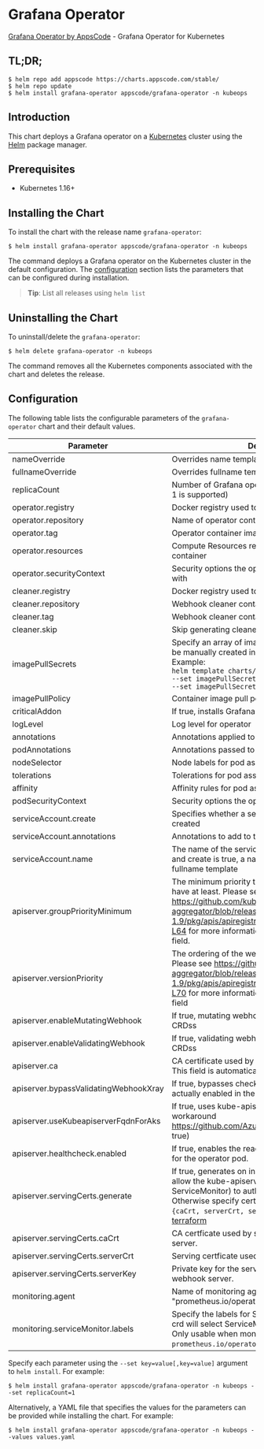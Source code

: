 # Grafana Operator

[Grafana Operator by AppsCode](https://github.com/open-viz/grafana-operator) - Grafana Operator for Kubernetes

## TL;DR;

```console
$ helm repo add appscode https://charts.appscode.com/stable/
$ helm repo update
$ helm install grafana-operator appscode/grafana-operator -n kubeops
```

## Introduction

This chart deploys a Grafana operator on a [Kubernetes](http://kubernetes.io) cluster using the [Helm](https://helm.sh) package manager.

## Prerequisites

- Kubernetes 1.16+

## Installing the Chart

To install the chart with the release name `grafana-operator`:

```console
$ helm install grafana-operator appscode/grafana-operator -n kubeops
```

The command deploys a Grafana operator on the Kubernetes cluster in the default configuration. The [configuration](#configuration) section lists the parameters that can be configured during installation.

> **Tip**: List all releases using `helm list`

## Uninstalling the Chart

To uninstall/delete the `grafana-operator`:

```console
$ helm delete grafana-operator -n kubeops
```

The command removes all the Kubernetes components associated with the chart and deletes the release.

## Configuration

The following table lists the configurable parameters of the `grafana-operator` chart and their default values.

|               Parameter               |                                                                                                                                                                            Description                                                                                                                                                                             |                    Default                     |
|---------------------------------------|--------------------------------------------------------------------------------------------------------------------------------------------------------------------------------------------------------------------------------------------------------------------------------------------------------------------------------------------------------------------|------------------------------------------------|
| nameOverride                          | Overrides name template                                                                                                                                                                                                                                                                                                                                            | <code>""</code>                                |
| fullnameOverride                      | Overrides fullname template                                                                                                                                                                                                                                                                                                                                        | <code>""</code>                                |
| replicaCount                          | Number of Grafana operator replicas to create (only 1 is supported)                                                                                                                                                                                                                                                                                                | <code>1</code>                                 |
| operator.registry                     | Docker registry used to pull operator image                                                                                                                                                                                                                                                                                                                        | <code>appscode</code>                          |
| operator.repository                   | Name of operator container image                                                                                                                                                                                                                                                                                                                                   | <code>grafana-tools</code>                     |
| operator.tag                          | Operator container image tag                                                                                                                                                                                                                                                                                                                                       | <code>v0.0.1</code>                            |
| operator.resources                    | Compute Resources required by the operator container                                                                                                                                                                                                                                                                                                               | <code>{}</code>                                |
| operator.securityContext              | Security options the operator container should run with                                                                                                                                                                                                                                                                                                            | <code>{}</code>                                |
| cleaner.registry                      | Docker registry used to pull Webhook cleaner image                                                                                                                                                                                                                                                                                                                 | <code>appscode</code>                          |
| cleaner.repository                    | Webhook cleaner container image                                                                                                                                                                                                                                                                                                                                    | <code>kubectl</code>                           |
| cleaner.tag                           | Webhook cleaner container image tag                                                                                                                                                                                                                                                                                                                                | <code>v1.22</code>                             |
| cleaner.skip                          | Skip generating cleaner YAML                                                                                                                                                                                                                                                                                                                                       | <code>false</code>                             |
| imagePullSecrets                      | Specify an array of imagePullSecrets. Secrets must be manually created in the namespace. <br> Example: <br> `helm template charts/grafana-operator \` <br> `--set imagePullSecrets[0].name=sec0 \` <br> `--set imagePullSecrets[1].name=sec1`                                                                                                                      | <code>[]</code>                                |
| imagePullPolicy                       | Container image pull policy                                                                                                                                                                                                                                                                                                                                        | <code>IfNotPresent</code>                      |
| criticalAddon                         | If true, installs Grafana operator as critical addon                                                                                                                                                                                                                                                                                                               | <code>false</code>                             |
| logLevel                              | Log level for operator                                                                                                                                                                                                                                                                                                                                             | <code>3</code>                                 |
| annotations                           | Annotations applied to operator deployment                                                                                                                                                                                                                                                                                                                         | <code>{}</code>                                |
| podAnnotations                        | Annotations passed to operator pod(s).                                                                                                                                                                                                                                                                                                                             | <code>{}</code>                                |
| nodeSelector                          | Node labels for pod assignment                                                                                                                                                                                                                                                                                                                                     | <code>{"beta.kubernetes.io/os":"linux"}</code> |
| tolerations                           | Tolerations for pod assignment                                                                                                                                                                                                                                                                                                                                     | <code>[]</code>                                |
| affinity                              | Affinity rules for pod assignment                                                                                                                                                                                                                                                                                                                                  | <code>{}</code>                                |
| podSecurityContext                    | Security options the operator pod should run with.                                                                                                                                                                                                                                                                                                                 | <code>{"fsGroup":65535}</code>                 |
| serviceAccount.create                 | Specifies whether a service account should be created                                                                                                                                                                                                                                                                                                              | <code>true</code>                              |
| serviceAccount.annotations            | Annotations to add to the service account                                                                                                                                                                                                                                                                                                                          | <code>{}</code>                                |
| serviceAccount.name                   | The name of the service account to use. If not set and create is true, a name is generated using the fullname template                                                                                                                                                                                                                                             | <code></code>                                  |
| apiserver.groupPriorityMinimum        | The minimum priority the webhook api group should have at least. Please see https://github.com/kubernetes/kube-aggregator/blob/release-1.9/pkg/apis/apiregistration/v1beta1/types.go#L58-L64 for more information on proper values of this field.                                                                                                                  | <code>10000</code>                             |
| apiserver.versionPriority             | The ordering of the webhook api inside of the group. Please see https://github.com/kubernetes/kube-aggregator/blob/release-1.9/pkg/apis/apiregistration/v1beta1/types.go#L66-L70 for more information on proper values of this field                                                                                                                               | <code>15</code>                                |
| apiserver.enableMutatingWebhook       | If true, mutating webhook is configured for Grafana CRDss                                                                                                                                                                                                                                                                                                          | <code>false</code>                             |
| apiserver.enableValidatingWebhook     | If true, validating webhook is configured for Grafana CRDss                                                                                                                                                                                                                                                                                                        | <code>false</code>                             |
| apiserver.ca                          | CA certificate used by the Kubernetes api server. This field is automatically assigned by the operator.                                                                                                                                                                                                                                                            | <code>not-ca-cert</code>                       |
| apiserver.bypassValidatingWebhookXray | If true, bypasses checks that validating webhook is actually enabled in the Kubernetes cluster.                                                                                                                                                                                                                                                                    | <code>false</code>                             |
| apiserver.useKubeapiserverFqdnForAks  | If true, uses kube-apiserver FQDN for AKS cluster to workaround https://github.com/Azure/AKS/issues/522 (default true)                                                                                                                                                                                                                                             | <code>true</code>                              |
| apiserver.healthcheck.enabled         | If true, enables the readiness and liveliness probes for the operator pod.                                                                                                                                                                                                                                                                                         | <code>false</code>                             |
| apiserver.servingCerts.generate       | If true, generates on install/upgrade the certs that allow the kube-apiserver (and potentially ServiceMonitor) to authenticate operators pods. Otherwise specify certs in `apiserver.servingCerts.{caCrt, serverCrt, serverKey}`. See also: [example terraform](https://github.com/searchlight/installer/blob/master/charts/grafana-operator/example-terraform.tf) | <code>true</code>                              |
| apiserver.servingCerts.caCrt          | CA certficate used by serving certificate of webhook server.                                                                                                                                                                                                                                                                                                       | <code>""</code>                                |
| apiserver.servingCerts.serverCrt      | Serving certficate used by webhook server.                                                                                                                                                                                                                                                                                                                         | <code>""</code>                                |
| apiserver.servingCerts.serverKey      | Private key for the serving certificate used by webhook server.                                                                                                                                                                                                                                                                                                    | <code>""</code>                                |
| monitoring.agent                      | Name of monitoring agent (either "prometheus.io/operator" or "prometheus.io/builtin")                                                                                                                                                                                                                                                                              | <code>"none"</code>                            |
| monitoring.serviceMonitor.labels      | Specify the labels for ServiceMonitor. Prometheus crd will select ServiceMonitor using these labels. Only usable when monitoring agent is `prometheus.io/operator`.                                                                                                                                                                                                | <code>{}</code>                                |


Specify each parameter using the `--set key=value[,key=value]` argument to `helm install`. For example:

```console
$ helm install grafana-operator appscode/grafana-operator -n kubeops --set replicaCount=1
```

Alternatively, a YAML file that specifies the values for the parameters can be provided while
installing the chart. For example:

```console
$ helm install grafana-operator appscode/grafana-operator -n kubeops --values values.yaml
```
